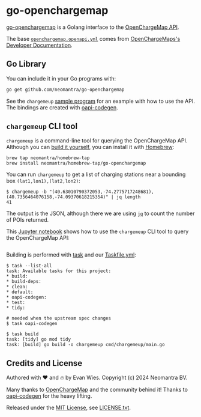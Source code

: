 # go-openchargemap

[go-openchargemap](https://www.github.com/neomantra/go-openchargemap) is a Golang interface to the [OpenChargeMap API](https://openchargemap.org/site).

The base [`openchargemap.openapi.yml`](./openchargemap.openapi.yml) comes from [OpenChargeMaps's Developer Documentation](https://openchargemap.org/site/develop/api#/).

## Go Library

You can include it in your Go programs with:

```sh
go get github.com/neomantra/go-openchargemap
```

See the `chargemeup` [sample program](./cmd/chargemeup/main.go) for an example with how to use the API.  The bindings are created with [oapi-codegen](https://github.com/deepmap/oapi-codegen).

## `chargemeup` CLI tool

`chargemeup` is a command-line tool for querying the OpenChargeMap API.  Although you can [build it yourself](#building), you can install it with [Homebrew](https://brew.sh):

```
brew tap neomantra/homebrew-tap
brew install neomantra/homebrew-tap/go-openchargemap
```

You can run `chargemeup` to get a list of charging stations near a bounding box `(lat1,lon1),(lat2,lon2)`:

```
$ chargemeup -b "(40.63010790372053,-74.2775717248681),(40.7356464076158,-74.09370618215354)" | jq length  
41
```

The output is the JSON, although there we are using [`jq`](https://jqlang.github.io/jq/) to count the number of POIs returned.

This [Jupyter notebook](./ocm_fun.ipynb) shows how to use the `chargemeup` CLI tool to query the OpenChargeMap API:

```

```


Building is performed with [task](https://taskfile.dev/) and our [Taskfile.yml](./Taskfile.yml):

```
$ task --list-all
task: Available tasks for this project:
* build:              
* build-deps:         
* clean:              
* default:            
* oapi-codegen:       
* test:               
* tidy:

# needed when the upstream spec changes
$ task oapi-codegen

$ task build
task: [tidy] go mod tidy
task: [build] go build -o chargemeup cmd/chargemeup/main.go
```

## Credits and License

Authored with :heart: and :fire: by Evan Wies.  Copyright (c) 2024 Neomantra BV.

Many thanks to [OpenChargeMap](https://openchargemap.org/) and the community behind it!  Thanks to [oapi-codegen](https://github.com/deepmap/oapi-codegen) for the heavy lifting.

Released under the [MIT License](https://en.wikipedia.org/wiki/MIT_License), see [LICENSE.txt](./LICENSE.txt).
